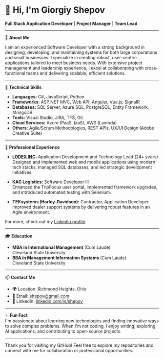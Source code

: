 # 👋 Hi, I'm Giorgiy Shepov

**Full Stack Application Developer** | **Project Manager** | **Team Lead**

---

🌟 **About Me**

I am an experienced Software Developer with a strong background in designing, developing, and maintaining systems for both large corporations and small businesses. I specialize in creating robust, user-centric applications tailored to meet business needs. With extensive project management and leadership experience, I excel at collaborating with cross-functional teams and delivering scalable, efficient solutions.

---

🔧 **Technical Skills**

- **Languages:** C#, JavaScript, Python
- **Frameworks:** ASP.NET MVC, Web API, Angular, Vue.js, SignalR
- **Databases:** SQL Server, Azure SQL, PostgreSQL, Entity Framework, MongoDB
- **Tools:** Visual Studio, JIRA, TFS, Git
- **Cloud Services:** Azure (PaaS, IaaS), AWS (Lambda)
- **Others:** Agile/Scrum Methodologies, REST APIs, UX/UI Design (Adobe Creative Suite)

---

💼 **Professional Experience**

- **[LODEX INC](#):** Application Development and Technology Lead (24+ years)  
  Designed and implemented web and mobile applications using modern tech stacks, managed SQL databases, and led strategic development initiatives.
  
- **KAG Logistics:** Software Developer III  
  Enhanced the TripFocus user portal, implemented framework upgrades, and introduced automated testing with Selenium.

- **TEKsystems (Harley-Davidson):** Contractor, Application Developer  
  Improved dealer support systems by delivering robust features in an Agile environment.

For more, check out my [LinkedIn profile](https://www.linkedin.com/in/shepov).

---

🎓 **Education**

- **MBA in International Management** (Cum Laude)  
  Cleveland State University  
- **BBA in Management Information Systems** (Cum Laude)  
  Cleveland State University  

---

📫 **Contact Me**

- 🌍 Location: Richmond Heights, Ohio  
- 📧 Email: [shepov@gmail.com](mailto:shepov@gmail.com)  
- 💼 LinkedIn: [linkedin.com/in/shepov](https://www.linkedin.com/in/shepov)

---

✨ **Fun Fact**  
I'm passionate about learning new technologies and finding innovative ways to solve complex problems. When I'm not coding, I enjoy writing, exploring AI applications, and contributing to open-source projects.

---

Thank you for visiting my GitHub! Feel free to explore my repositories and connect with me for collaboration or professional opportunities.
